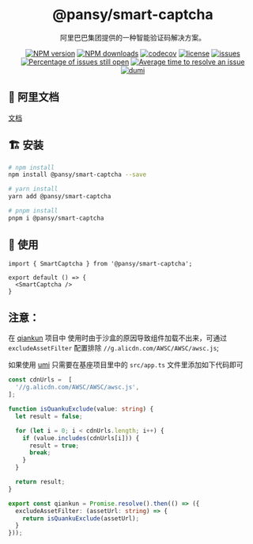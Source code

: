 <h1 align="center">
  @pansy/smart-captcha
</h1>

<div align="center">

阿里巴巴集团提供的一种智能验证码解决方案。

[![NPM version][image-1]][npm-url]
[![NPM downloads][image-2]][npm-url]
[![codecov][codecov-1]][codecov-2]
[![license][license-1]][npm-url]
[![issues](https://img.shields.io/github/issues/pansyjs/smart-captcha)](https://github.com/pansyjs/smart-captcha/issues)
[![Percentage of issues still open](http://isitmaintained.com/badge/open/pansyjs/smart-captcha.svg)](http://isitmaintained.com/project/pansyjs/smart-captcha 'Percentage of issues still open')
[![Average time to resolve an issue](http://isitmaintained.com/badge/resolution/pansyjs/smart-captcha.svg)](http://isitmaintained.com/project/pansyjs/smart-captcha 'Average time to resolve an issue')
[![dumi][dumi]][dumi-url]

</div>

## 📝 阿里文档

[文档](https://help.aliyun.com/document_detail/122733.html)

## 🏗 安装

```bash
# npm install
npm install @pansy/smart-captcha --save

# yarn install
yarn add @pansy/smart-captcha

# pnpm install
pnpm i @pansy/smart-captcha
```

## 🔨 使用

```tsx
import { SmartCaptcha } from '@pansy/smart-captcha';

export default () => {
  <SmartCaptcha />
}
```

## 注意：

在 [qiankun](https://qiankun.umijs.org/) 项目中 使用时由于沙盒的原因导致组件加载不出来，可通过 `excludeAssetFilter` 配置排除 `//g.alicdn.com/AWSC/AWSC/awsc.js`;

如果使用 [umi](https://umijs.org/zh-CN/plugins/plugin-qiankun) 只需要在基座项目里中的 `src/app.ts` 文件里添加如下代码即可

```ts
const cdnUrls =  [
  '//g.alicdn.com/AWSC/AWSC/awsc.js',
];

function isQuankuExclude(value: string) {
  let result = false;

  for (let i = 0; i < cdnUrls.length; i++) {
    if (value.includes(cdnUrls[i])) {
      result = true;
      break;
    }
  }

  return result;
}

export const qiankun = Promise.resolve().then(() => ({
  excludeAssetFilter: (assetUrl: string) => {
    return isQuankuExclude(assetUrl);
  }
}));
```

[image-1]: https://img.shields.io/npm/v/@pansy/smart-captcha.svg?style=flat
[image-2]: https://img.shields.io/npm/dw/@pansy/smart-captcha.svg?style=flat
[codecov-1]: https://codecov.io/github/pansyjs/smart-captcha/branch/master/graph/badge.svg?token=EKYDUW28H0
[codecov-2]: https://codecov.io/github/pansyjs/smart-captcha
[license-1]: https://badgen.net/npm/license/@pansy/smart-captcha
[npm-url]: https://www.npmjs.com/package/@pansy/smart-captcha
[issues-1]: https://www.npmjs.com/package/@pansy/smart-captcha

[dumi]: https://img.shields.io/badge/docs%20by-dumi-blue
[dumi-url]: https://d.umijs.org
